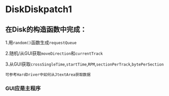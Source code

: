 # DiskDiskpatch1

## 在Disk的构造函数中完成：

1.用`random()`函数生成`requestQueue`

2.随机/从GUI获取`moveDirection`和`currentTrack`

3.从GUI获取`crossSingleTime`,`startTime`,`RPM`,`sectionPerTrack`,`bytePerSection`

    可参考HardDriver中如何从JtextArea获取数据

### GUI应是主程序
